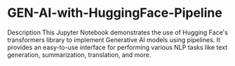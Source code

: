 # GEN-AI-with-HuggingFace-Pipeline
Description
This Jupyter Notebook demonstrates the use of Hugging Face's transformers library to implement Generative AI models using pipelines. It provides an easy-to-use interface for performing various NLP tasks like text generation, summarization, translation, and more.
